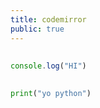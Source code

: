 ```yaml
---
title: codemirror
public: true
---
```


##
```javascript
console.log("HI")
```
##
##
```python
print("yo python")
```
##